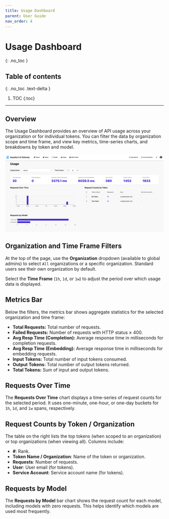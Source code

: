 ```yaml
---
title: Usage Dashboard
parent: User Guide
nav_order: 4
---
```


# Usage Dashboard
{: .no_toc }

## Table of contents
{: .no_toc .text-delta }

1. TOC
{:toc}

---

## Overview

The Usage Dashboard provides an overview of API usage across your organization or for individual tokens. You can filter the data by organization scope and time frame, and view key metrics, time-series charts, and breakdowns by token and model.

![Usage Dashboard](../assets/user_guide/usage_dashboard.png)

## Organization and Time Frame Filters

At the top of the page, use the **Organization** dropdown (available to global admins) to select `All` organizations or a specific organization. Standard users see their own organization by default.

Select the **Time Frame** (`1h`, `1d`, or `1w`) to adjust the period over which usage data is displayed.

## Metrics Bar

Below the filters, the metrics bar shows aggregate statistics for the selected organization and time frame:

- **Total Requests:** Total number of requests.
- **Failed Requests:** Number of requests with HTTP status ≥ 400.
- **Avg Resp Time (Completion):** Average response time in milliseconds for completion requests.
- **Avg Resp Time (Embedding):** Average response time in milliseconds for embedding requests.
- **Input Tokens:** Total number of input tokens consumed.
- **Output Tokens:** Total number of output tokens returned.
- **Total Tokens:** Sum of input and output tokens.

## Requests Over Time

The **Requests Over Time** chart displays a time-series of request counts for the selected period. It uses one-minute, one-hour, or one-day buckets for `1h`, `1d`, and `1w` spans, respectively.

## Request Counts by Token / Organization

The table on the right lists the top tokens (when scoped to an organization) or top organizations (when viewing all). Columns include:

- **#**: Rank.
- **Token Name / Organization**: Name of the token or organization.
- **Requests**: Number of requests.
- **User**: User email (for tokens).
- **Service Account**: Service account name (for tokens).

## Requests by Model

The **Requests by Model** bar chart shows the request count for each model, including models with zero requests. This helps identify which models are used most frequently.
